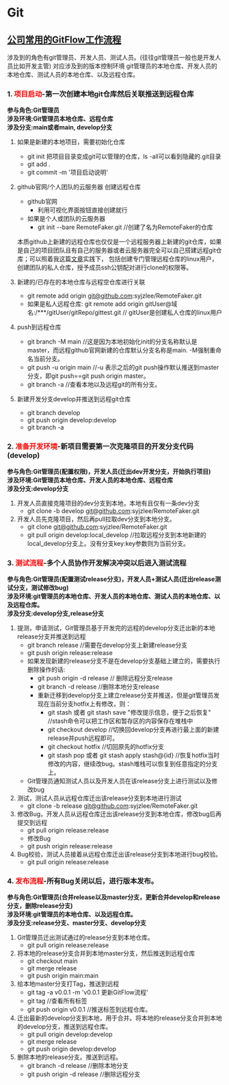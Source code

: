 # Git
## [公司常用的GitFlow工作流程](https://www.cnblogs.com/fangsmile/p/11535302.html)
涉及到的角色有git管理员、开发人员、测试人员。(往往git管理员一般也是开发人员比如开发主管)
对应涉及到的版本控制环境 git管理员的本地仓库、开发人员的本地仓库、测试人员的本地仓库、以及远程仓库。
### 1. <font color=red>项目启动</font>-第一次创建本地git仓库然后关联推送到远程仓库
**参与角色:Git管理员**  
**涉及环境:Git管理员本地仓库、远程仓库**  
**涉及分支:main或者main, develop分支**
1. 如果是新建的本地项目，需要初始化仓库
    - git init  把项目目录变成git可以管理的仓库，ls -all可以看到隐藏的.git目录
    - git add . 
    - git commit -m '项目启动说明'
2. github官网/个人团队的云服务器 创建远程仓库 
    - github官网
        - 利用可视化界面按钮直接创建就行
    - 如果是个人或团队的云服务器
        - git init --bare RemoteFaker.git   //创建了名为RemoteFaker的仓库   
         
    本质github上新建的远程仓库也仅仅是一个远程服务器上新建的git仓库，如果是自己的项目团队且有自己的服务器或者云服务器完全可以自己搭建远程git仓库；可以照着我这篇[文章](http://dazuili.cn/blog/32)实践下，
包括创建专门管理远程仓库的linux用户，创建团队的私人仓库，授予成员ssh公钥配对进行clone的权限等。
3. 新建的/已存在的本地仓库与远程空仓库进行关联
    - git remote add origin git@github.com:syjzlee/RemoteFaker.git
    - 如果是私人远程仓库: git remote add origin gitUser@域名:/***/gitUser/gitRepo/gittest.git  // gitUser是创建私人仓库的linux用户 
4. push到远程仓库
    - git branch -M main    //这是因为本地初始化init的分支名称默认是master，而远程github官网新建的仓库默认分支名称是main. -M强制重命名当前分支。
    - git push -u origin main  //-u 表示之后的git push操作默认推送到master分支，即git push==git push origin master。
    - git branch -a //查看本地以及远程git的所有分支。
5. 新建开发分支develop并推送到远程git仓库
    - git branch develop
    - git push origin develop:develop
    - git branch -a
    
### 2. <font color=red>准备开发环境</font>-新项目需要第一次克隆项目的开发分支代码(develop)
**参与角色:Git管理员(配置权限)，开发人员(迁出dev开发分支，开始执行项目)**  
**涉及环境:Git管理员本地仓库、开发人员的本地仓库、远程仓库**  
**涉及分支:develop分支**
1. 开发人员直接克隆项目的dev分支到本地，本地有且仅有一条dev分支
    - git clone -b develop git@github.com:syjzlee/RemoteFaker.git
2. 开发人员先克隆项目，然后再pull拉取dev分支到本地分支。
    - git clone git@github.com:syjzlee/RemoteFaker.git
    - git pull origin develop:local_develop  //拉取远程分支到本地新建的local_develop分支上。没有分支key:key参数则为当前分支。
    
    
### 3. <font color=red>测试流程</font>-多个人员协作开发解决冲突以后进入测试流程
**参与角色:Git管理员(配置测试release分支)，开发人员+测试人员(迁出release测试分支，测试修改bug)**  
**涉及环境:git管理员的本地仓库、开发人员的本地仓库、测试人员的本地仓库、以及远程仓库。**   
**涉及分支:develop分支,release分支**
1. 提测，申请测试，Git管理员基于开发完的远程的develop分支迁出新的本地release分支并推送到远程
    - git branch release   //需要在develop分支上新建release分支
    - git push origin release:release
    - 如果发现新建的release分支不是在develop分支基础上建立的，需要执行删除操作的话:
        - git push origin -d release  // 删除远程分支release
        - git branch -d release //删除本地分支release
        - 重新迁移到develop分支上建立release分支并推送，但是git管理员发现在当前分支hotfix上有修改，则：
            - git stash 或者 git stash save "修改提示信息，便于之后恢复"  //stash命令可以把工作区和暂存区的内容保存在堆栈中
            - git checkout develop  //切换回develop分支再进行最上面的新建release并push远程即可。
            - git checkout hotfix //切回原先的hotfix分支  
            - git stash pop 或者 git stash apply stash@{id}  //恢复hotfix当时修改的内容，继续改bug。stash堆栈可以恢复到任意指定的分支上。
    - Git管理员通知测试人员以及开发人员在该release分支上进行测试以及修改bug
2. 测试，测试人员从远程仓库迁出该release分支到本地进行测试
    - git clone -b release git@github.com:syjzlee/RemoteFaker.git
3. 修改Bug，开发人员从远程仓库迁出该release分支到本地仓库，修改bug后再提交到远程
    - git pull origin release:release
    - 修改Bug
    - git push origin release:release
4. Bug校验，测试人员接着从远程仓库迁出该release分支到本地进行bug校验。
    - git pull origin release:release
    
### 4. <font color=red>发布流程</font>-所有Bug关闭以后，进行版本发布。
**参与角色:Git管理员(合并release以及master分支，更新合并develop和release分支，删除release分支)**  
**涉及环境:git管理员的本地仓库、以及远程仓库。**   
**涉及分支:release分支、master分支、develop分支**
1. Git管理员迁出测试通过的release分支到本地仓库。
    - git pull origin release:release
2. 将本地的release分支合并到本地master分支，然后推送到远程仓库
    - git checkout main
    - git merge release
    - git push origin main:main
3. 给本地master分支打Tag，推送到远程
    - git tag -a v0.0.1 -m 'v0.0.1 更新GitFlow流程'
    - git tag   //查看所有标签
    - git push origin v0.0.1  //推送标签到远程仓库。
4. 迁出最新的develop分支到本地，用于合并。将本地的release分支合并到本地的develop分支，推送到远程仓库。
    - git pull origin develop:develop
    - git merge release
    - git push origin develop:develop
5. 删除本地的release分支。推送到远程。
    - git branch -d release     //删除本地分支
    - git push origin -d release    //删除远程分支
    